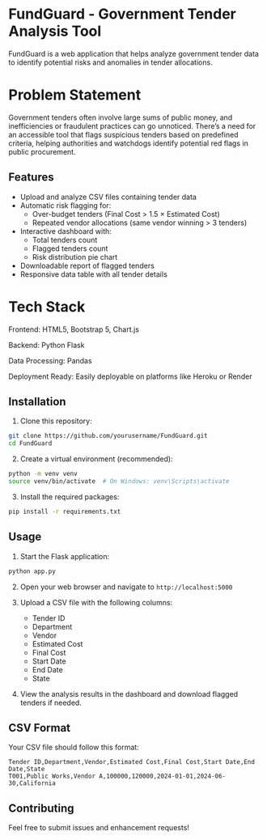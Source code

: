 # FundGuard - Government Tender Analysis Tool
FundGuard is a web application that helps analyze government tender data to identify potential risks and anomalies in tender allocations.
# Problem Statement

Government tenders often involve large sums of public money, and inefficiencies or fraudulent practices can go unnoticed. There’s a need for an accessible tool that flags suspicious tenders based on predefined criteria, helping authorities and watchdogs identify potential red flags in public procurement.

## Features

- Upload and analyze CSV files containing tender data
- Automatic risk flagging for:
  - Over-budget tenders (Final Cost > 1.5 × Estimated Cost)
  - Repeated vendor allocations (same vendor winning > 3 tenders)
- Interactive dashboard with:
  - Total tenders count
  - Flagged tenders count
  - Risk distribution pie chart
- Downloadable report of flagged tenders
- Responsive data table with all tender details


# Tech Stack
Frontend: HTML5, Bootstrap 5, Chart.js

Backend: Python Flask

Data Processing: Pandas

Deployment Ready: Easily deployable on platforms like Heroku or Render

## Installation

1. Clone this repository:
```bash
git clone https://github.com/yourusername/FundGuard.git
cd FundGuard
```

2. Create a virtual environment (recommended):
```bash
python -m venv venv
source venv/bin/activate  # On Windows: venv\Scripts\activate
```

3. Install the required packages:
```bash
pip install -r requirements.txt
```

## Usage

1. Start the Flask application:
```bash
python app.py
```

2. Open your web browser and navigate to `http://localhost:5000`

3. Upload a CSV file with the following columns:
   - Tender ID
   - Department
   - Vendor
   - Estimated Cost
   - Final Cost
   - Start Date
   - End Date
   - State

4. View the analysis results in the dashboard and download flagged tenders if needed.

## CSV Format

Your CSV file should follow this format:
```csv
Tender ID,Department,Vendor,Estimated Cost,Final Cost,Start Date,End Date,State
T001,Public Works,Vendor A,100000,120000,2024-01-01,2024-06-30,California
```

## Contributing

Feel free to submit issues and enhancement requests! 